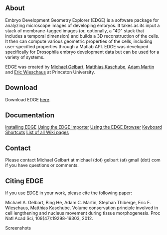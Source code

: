 ## About
Embryo Development Geometry Explorer (EDGE) is a software package for analyzing microscope images of developing embryos. It takes as its input a stack of membrane-tagged images (or, optionally, a "4D" stack that includes a temporal dimension) and builds a 3D reconstruction of the cells. It then can compute various geometric properties of the cells, including user-specified properties through a Matlab API. EDGE was developed specifically for Drosophila embryo development data but can be used for a variety of systems.

EDGE was created by [Michael Gelbart](http://people.seas.harvard.edu/~mgelbart), [Matthias Kaschube](http://fias.uni-frankfurt.de/neuro/kaschube/), [Adam Martin](http://mit.edu/biology/www//facultyareas/facresearch/martin.html) and [Eric Wieschaus](http://molbio.princeton.edu/faculty/molbio-faculty/140-wieschaus) at Princeton University.

## Download
Download EDGE [here](https://github.com/mgelbart/embryo-development-geometry-explorer/archive/master.zip).

## Documentation
[Installing EDGE](https://github.com/mgelbart/embryo-development-geometry-explorer/blob/wiki/Installation.md)
[Using the EDGE Importer](https://github.com/mgelbart/embryo-development-geometry-explorer/blob/wiki/Importer.md)
[Using the EDGE Browser](https://github.com/mgelbart/embryo-development-geometry-explorer/blob/wiki/Browser.md)
[Keyboard Shortcuts](https://github.com/mgelbart/embryo-development-geometry-explorer/blob/wiki/KeyboardShortcuts.md)
[List of all Wiki pages](https://github.com/mgelbart/embryo-development-geometry-explorer/tree/wiki)

## Contact
Please contact Michael Gelbart at michael (dot) gelbart (at) gmail (dot) com if you have questions or comments.

## Citing EDGE
If you use EDGE in your work, please cite the following paper:

Michael A. Gelbart, Bing He, Adam C. Martin, Stephan Thiberge, Eric F. Wieschaus, Matthias Kaschube. Volume conservation principle involved in cell lengthening and nucleus movement during tissue morphogenesis. Proc Natl Acad Sci, 109(47):19298-19303, 2012.

Screenshots
